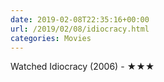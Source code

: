 ```yaml
---
date: 2019-02-08T22:35:16+00:00
url: /2019/02/08/idiocracy.html
categories: Movies
---
```

Watched Idiocracy (2006) - ★★★




